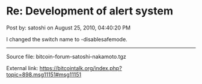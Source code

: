 # Re: Development of alert system

Post by: satoshi on August 25, 2010, 04:40:20 PM

I changed the switch name to -disablesafemode.

---

Source file: bitcoin-forum-satoshi-nakamoto.tgz

External link: https://bitcointalk.org/index.php?topic=898.msg11151#msg11151
